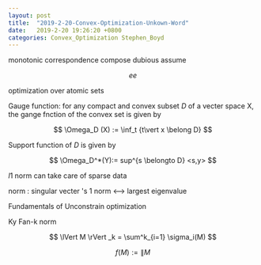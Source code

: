 ```yaml
---
layout: post
title:  "2019-2-20-Convex-Optimization-Unkown-Word"
date:   2019-2-20 19:26:20 +0800
categories: Convex_Optimization Stephen_Boyd
---
```


monotonic
correspondence
compose
dubious
assume

$$  ee  $$

optimization over atomic sets

Gauge function: for any compact and convex subset $D$ of a vecter space X, the gange fnction of the convex set is given by

$$ \Omega_D (X) := \inf_t {t\vert x \belong D} $$

Support function of $D$ is given by

$$ \Omega_D^*(Y):= sup^{s \belongto D} <s,y> $$


$l1$ norm can take care of sparse data

norm : singular vecter 's 1 norm  <--> largest eigenvalue

Fundamentals of Unconstrain optimization

Ky Fan-k norm

$$ \lVert M \rVert _k = \sum^k_{i=1} \sigma_i(M) $$

$$ f(M):= \lVert M $$

